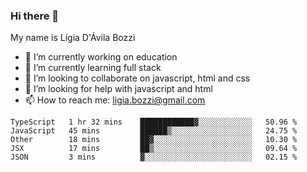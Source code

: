 ### Hi there 👋

My name is Lígia D'Ávila Bozzi

- 🔭 I’m currently working on education
- 🌱 I’m currently learning full stack
- 👯 I’m looking to collaborate on javascript, html and css
- 🤔 I’m looking for help with javascript and html
- 📫 How to reach me: ligia.bozzi@gmail.com

<!--START_SECTION:waka-->
```text
TypeScript   1 hr 32 mins    ████████████▓░░░░░░░░░░░░   50.96 % 
JavaScript   45 mins         ██████▒░░░░░░░░░░░░░░░░░░   24.75 % 
Other        18 mins         ██▓░░░░░░░░░░░░░░░░░░░░░░   10.30 % 
JSX          17 mins         ██▒░░░░░░░░░░░░░░░░░░░░░░   09.64 % 
JSON         3 mins          ▓░░░░░░░░░░░░░░░░░░░░░░░░   02.15 % 
```
<!--END_SECTION:waka-->

<!--
**ligiadavilabozzi/ligiadavilabozzi** is a ✨ _special_ ✨ repository because its `README.md` (this file) appears on your GitHub profile.
-->


